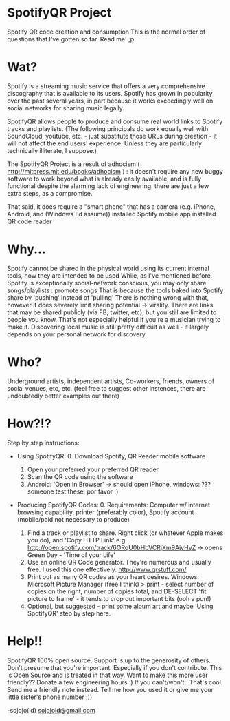 SpotifyQR Project
=========

Spotify QR code creation and consumption
This is the normal order of questions that I've gotten so far. Read me! ;p

Wat? 
=========
Spotify is a streaming music service that offers a very comprehensive discography that is available to its users. Spotify has grown in popularity over the past several years, in part because it works exceedingly well on social networks for sharing music legally.

SpotifyQR allows people to produce and consume real world links to Spotify tracks and playlists. (The following principals do work equally well with SoundCloud, youtube, etc. - just substitute those URLs during creation - it will not affect the end users' experience. Unless they are particularly technically illiterate, I suppose.)

The SpotifyQR Project is a result of adhocism ( http://mitpress.mit.edu/books/adhocism ) : it doesn't require any new buggy software to work beyond what is already easily available, and is fully functional despite the alarming lack of engineering. there are just a few extra steps, as a compromise.

That said, it does require 
  a "smart phone" that has a camera (e.g. iPhone, Android, and (Windows I'd assume)) 
  installed Spotify mobile app 
  installed QR code reader 

Why...
=========
Spotify cannot be shared in the physical world using its current internal tools, how they are intended to be used
While, as I've mentioned before, Spotify is exceptionally social-network conscious, you may only share songs/playlists : promote songs
That is because the tools baked into Spotify share by 'pushing' instead of 'pulling'
  There is nothing wrong with that, however it does severely limit sharing potential -> virality.
  There are links that may be shared publicly (via FB, twitter, etc), but you still are limited to people you know.
    That's not especially helpful if you're a musician trying to make it. 
    Discovering local music is still pretty difficult as well - it largely depends on your personal network for discovery.

Who?
=========
Underground artists, independent artists, Co-workers, friends, owners of social venues, etc, etc. 
(feel free to suggest other instences, there are undoubtedly better examples out there)

How?!?
=========
Step by step instructions:

  * Using SpotifyQR:
    0. Download Spotify, QR Reader mobile software
    1. Open  your preferred your preferred QR reader
    2. Scan the QR code using the software
    3. Android: 'Open in Browser' -> should open 
       iPhone, windows: ???  someone test these, por favor :)
    
  * Producing SpotifyQR Codes:
    0. Requirements: Computer w/ internet browsing capability, printer (preferably color), Spotify account (mobile/paid not necessary to produce)
    1. Find a track or playlist to share. Right click (or whatever Apple makes you do), and 'Copy HTTP Link'
      e.g. http://open.spotify.com/track/6ORqU0bHbVCRjXm9AjyHyZ  ->  opens Green Day - 'Time of your Life'
    2. Use an online QR Code generator. They're numerous and usually free. 
      I used this one effectively: http://www.qrstuff.com/
    3. Print out as many QR codes as your heart desires.
      Windows: Microsoft Picture Manager (free I think) > print - select  number of copies on the right, number of copies total, and DE-SELECT 'fit picture to frame' - it tends to crop out important bits (ooh a pun!)
    4. Optional, but suggested - print some album art and maybe 'Using SpotifyQR' step by step here.

Help!!
=========
SpotifyQR 100% open source. 
Support is up to the generosity of others. Don't presume that you're important. Especially if you don't contribute. This is Open Source and is treated in that way. 
Want to make this more user friendly?? Donate a few engineering hours :)
If you can't/won't . That's cool. Send me a friendly note instead. Tell me how you used it
or give me your little sister's phone number ;))

-sojojo(id)
sojojoid@gmail.com
